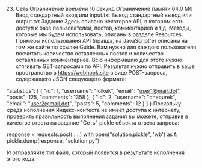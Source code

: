 23. Сеть
Ограничение времени	10 секунд
Ограничение памяти	64.0 Мб
Ввод	стандартный ввод или input.txt
Вывод	стандартный вывод или output.txt
Задание
Здесь описано некоторое API, в котором есть доступ к базе пользователей, постов, комментариев и т.д. Методы, которые мы будем использовать, описаны в разделе Resources. Примеры использования API (правда, на JavaScript'е) описаны на том же сайте по ссылке Guide. Вам нужно для каждого пользователя посчитать количество оставленных постов и количество оставленных комментариев. Всю информацию для этого нужно стягивать GET-запросами по API. Результат нужно отправить в ваше пространство в https://webhook.site в виде POST-запроса, содержащего JSON следующего формата:

  "statistics": [
    {
      "id": 1,
      "username": "lolkek",
      "email": "user1@mail.dot",
      "posts": 125,
      "comments": 1358
    },
    {
      "id": 2,
      "username": "cheburek",
      "email": "user2@mail.dot",
      "posts": 5,
      "comments": 12
    }
  ]
}
Поскольку среда исполнения Яндекс-контеста не имеет доступа к интернету, проверить правильность выполнения задания вы можете, отправив в качестве ответа на задание "Сеть" pickle объекта ответа запроса:

response = requests.post(.....) with open("solution.pickle", 'wb') as f: pickle.dump(response, "solution.py")

И отправляйте тот файл, который появится в результате исполнения этого кода.
